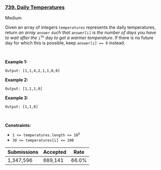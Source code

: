 ### [739. Daily Temperatures](https://leetcode.com/problems/daily-temperatures/description/?envType=daily-question&envId=2024-01-31)

Medium

Given an array of integers `` temperatures `` represents the daily temperatures, return _an array_ `` answer `` _such that_ `` answer[i] `` _is the number of days you have to wait after the_ <code>i<sup>th</sup></code> _day to get a warmer temperature_. If there is no future day for which this is possible, keep `` answer[i] == 0 `` instead.

 

<strong class="example">Example 1:</strong>

```Input: temperatures = [73,74,75,71,69,72,76,73]
Output: [1,1,4,2,1,1,0,0]
```

<strong class="example">Example 2:</strong>

```Input: temperatures = [30,40,50,60]
Output: [1,1,1,0]
```

<strong class="example">Example 3:</strong>

```Input: temperatures = [30,60,90]
Output: [1,1,0]
```

 

__Constraints:__

*   <code>1 <= temperatures.length <= 10<sup>5</sup></code>
*   `` 30 <= temperatures[i] <= 100 ``

| Submissions    | Accepted     | Rate   |
| -------------- | ------------ | ------ |
| 1,347,596 | 889,141 | 66.0% |
